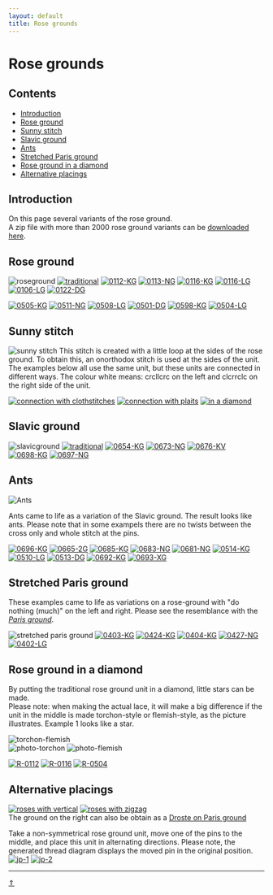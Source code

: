 ```yaml
---
layout: default
title: Rose grounds
---
```


# Rose grounds

## Contents

* [Introduction](#introduction)
* [Rose ground](#rose-ground)
* [Sunny stitch](#sunny-stitch)
* [Slavic ground](#slavic-ground)
* [Ants](#ants)
* [Stretched Paris ground](#stretched-paris-ground)
* [Rose ground in a diamond](#rose-ground-in-a-diamond)
* [Alternative placings](#alternative-placings)

## Introduction

On this page several variants of the rose ground.     
A zip file with more than 2000 rose ground variants can be <a href="https://github.com/d-bl/MAE-gf/releases/download/rose_rounds/rose-ground-pair-diagrams.zip" download>downloaded here</a>.     

## Rose ground

![roseground][p-rose-pricking]
[![traditional][P-0111-NG]][T-0111-NG]
[![0112-KG][P-0112-KG]][T-0112-KG] 
[![0113-NG][P-0113-NG]][T-0113-NG] 
[![0116-KG][P-0116-KG]][T-0116-KG] 
[![0116-LG][P-0116-LG]][T-0116-LG] 
[![0106-LG][P-0106-LG]][T-0106-LG] 
[![0122-DG][P-0122-DG]][T-0122-DG]     
<p style="clear: both"></p>

[![0505-KG][P-0505-KG]][T-0505-KG] 
[![0511-NG][P-0511-NG]][T-0511-NG] 
[![0508-LG][P-0508-LG]][T-0508-LG] 
[![0501-DG][P-0501-DG]][T-0501-DG] 
[![0598-KG][P-0598-KG]][T-0598-KG] 
[![0504-LG][P-0504-LG]][T-0504-LG]

[p-rose-pricking]: ../images/roses/g01.svg?align=right "rose ground"
[P-0111-NG]: ../images/roses/0111-ng.png "traditonal" 
[P-0112-KG]: ../images/roses/0112-kg.png
[P-0106-LG]: ../images/roses/0106-lg.png
[P-0113-NG]: ../images/roses/0113-ng.png
[P-0116-LG]: ../images/roses/0116-lg.png
[P-0122-DG]: ../images/roses/0122-dg.png
[P-0116-KG]: ../images/roses/0116-kg.png

[P-0505-KG]: ../images/roses/0505-kg.png
[P-0511-NG]: ../images/roses/0511-ng.png
[P-0508-LG]: ../images/roses/0508-lg.png
[P-0501-DG]: ../images/roses/0501-dg.png
[P-0598-KG]: ../images/roses/0598-kg.png
[P-0504-LG]: ../images/roses/0504-lg.png

[T-0112-KG]: /GroundForge/tiles?patchWidth=12&patchHeight=16&d1=c&c1=ctct&b1=c&a1=tctc&d2=ctc&b2=ctc&tile=5831,-4-7&footsideStitch=ctctt&tileStitch=ctc&headsideStitch=ctctt&shiftColsSW=-2&shiftRowsSW=2&shiftColsSE=2&shiftRowsSE=2
[T-0111-NG]: /GroundForge/tiles?patchWidth=12&patchHeight=16&d1=ct&c1=ctct&b1=ct&a1=ctct&d2=ctct&b2=ctct&tile=5831,-4-7&tileStitch=ctct&shiftColsSW=-2&shiftRowsSW=2&shiftColsSE=2&shiftRowsSE=2
[T-0113-NG]: /GroundForge/tiles?patchWidth=12&patchHeight=16&d1=tct&c1=ctc&b1=tct&a1=ctc&d2=ctc&b2=ctc&tile=5831,-4-7&footsideStitch=ctctt&tileStitch=ctc&headsideStitch=ctctt&shiftColsSW=-2&shiftRowsSW=2&shiftColsSE=2&shiftRowsSE=2
[T-0116-LG]: /GroundForge/tiles?patchWidth=12&patchHeight=16&d1=ctc&c1=ctctc&b1=ctc&a1=ctctc&d2=ctc&b2=ctc&tile=5831,-4-7&footsideStitch=ctctt&tileStitch=ctct&headsideStitch=ctctt&shiftColsSW=-2&shiftRowsSW=2&shiftColsSE=2&shiftRowsSE=2
[T-0122-DG]: /GroundForge/tiles?patchWidth=12&patchHeight=16&d1=tctct&c1=ctc&b1=tctct&a1=ctc&d2=ctctc&b2=ctctc&tile=5831,-4-7&footsideStitch=ctctt&tileStitch=ctct&headsideStitch=ctctt&shiftColsSW=-2&shiftRowsSW=2&shiftColsSE=2&shiftRowsSE=2
[T-0106-LG]: /GroundForge/tiles?patchWidth=12&patchHeight=16&d1=ctc&c1=ctctct&b1=ctc&a1=tctctc&d2=ctc&b2=ctc&tile=5831,-4-7&footsideStitch=ctctt&tileStitch=ctct&headsideStitch=ctctt&shiftColsSW=-2&shiftRowsSW=2&shiftColsSE=2&shiftRowsSE=2
[T-0116-KG]: /GroundForge/tiles?patchWidth=12&patchHeight=16&d1=c&c1=ctctc&b1=c&a1=ctctc&d2=ctc&b2=ctc&tile=5831,-4-7&footsideStitch=ctctt&tileStitch=ctct&headsideStitch=ctctt&shiftColsSW=-2&shiftRowsSW=2&shiftColsSE=2&shiftRowsSE=2

[T-0598-KG]: /GroundForge/tiles?patchWidth=12&patchHeight=16&d1=cl&c1=ct&b1=cr&a1=ctc&d2=crcl&b2=clcr&tile=5831,-4-7&footsideStitch=ctctt&tileStitch=ctc&headsideStitch=ctctt&shiftColsSW=-2&shiftRowsSW=2&shiftColsSE=2&shiftRowsSE=2
[T-0505-KG]: /GroundForge/tiles?patchWidth=12&patchHeight=16&d1=c&c1=tct&b1=c&a1=tct&d2=crrc&b2=cllc&tile=5831,-4-7&footsideStitch=ctctt&tileStitch=c&headsideStitch=ctctt&shiftColsSW=-2&shiftRowsSW=2&shiftColsSE=2&shiftRowsSE=2
[T-0511-NG]: /GroundForge/tiles?patchWidth=12&patchHeight=16&d1=tct&c1=ctc&b1=tct&a1=ctc&d2=crc&b2=clc&tile=5831,-4-7&footsideStitch=ctctt&tileStitch=c&headsideStitch=ctctt&shiftColsSW=-2&shiftRowsSW=2&shiftColsSE=2&shiftRowsSE=2
[T-0508-LG]: /GroundForge/tiles?patchWidth=12&patchHeight=16&d1=ctc&c1=ctc&b1=ctc&a1=tc&d2=crrc&b2=cllc&tile=5831,-4-7&footsideStitch=ctctt&tileStitch=c&headsideStitch=ctctt&shiftColsSW=-2&shiftRowsSW=2&shiftColsSE=2&shiftRowsSE=2
[T-0501-DG]: /GroundForge/tiles?patchWidth=12&patchHeight=16&d1=tctct&c1=ctct&b1=tctct&a1=tctc&d2=crc&b2=clc&tile=5831,-4-7&footsideStitch=ctctt&tileStitch=ctct&headsideStitch=ctctt&shiftColsSW=-2&shiftRowsSW=2&shiftColsSE=2&shiftRowsSE=2
[T-0504-LG]: /GroundForge/tiles?patchWidth=12&patchHeight=16&d1=ctc&c1=ctctct&b1=ctc&a1=tctctc&d2=crrc&b2=cllc&tile=5831,-4-7&footsideStitch=ctctt&tileStitch=ctct&headsideStitch=ctctt&shiftColsSW=-2&shiftRowsSW=2&shiftColsSE=2&shiftRowsSE=2

## Sunny stitch

![sunny stitch][p-sunny]
This stitch is created with a little loop at the sides of the rose ground. To obtain this, an onorthodox stitch is used at the sides of the unit. The examples below all use the same unit, but these units are connected in different ways. The colour <span class="b-blck">white</span> means: <span class="stch">crcllcrc</span> on the left  and <span class="stch">clcrrclc</span> on the right side of the unit.           
  
<p style="clear: both"></p>

[![connection with clothstitches][P-0902-l]][T-0902-l] 
[![connection with plaits][P-0902-f]][T-0902-f] 
[![in a diamond][P-0902-q]][T-0902-q] 

[p-sunny]: ../images/roses/0902-KP.png?align=right "sunny stitch"
[P-0902-l]: ../images/roses/0902-lg.png
[P-0902-f]: ../images/roses/0902-kf.png
[P-0902-q]: ../images/roses/0902-kiv.png

[T-0902-l]: /GroundForge/tiles?patchWidth=12&patchHeight=12&d1=ctc&c1=ctctc&b1=ctc&a1=ctctc&d2=clcrrclc&b2=crcllcrc&tile=5831,-4-7&footsideStitch=ctctt&tileStitch=ct&headsideStitch=ctctt&shiftColsSW=-2&shiftRowsSW=2&shiftColsSE=2&shiftRowsSE=2
[T-0902-f]: /GroundForge/tiles?patchWidth=12&patchHeight=12&a1=ctctc&b1=ctctctctc&c1=ctctc&d1=ctctctctc&b2=crcllcrc&d2=clcrrclc&tile=5831,-4-7&footsideStitch=ctctt&tileStitch=ct&headsideStitch=ctctt&shiftColsSW=-2&shiftRowsSW=2&shiftColsSE=2&shiftRowsSE=2
[T-0902-q]: /GroundForge/tiles?patchWidth=12&patchHeight=12&a1=ctctc&b1=cttt&c1=ctcttt&e1=ctcttt&f1=cttt&b2=ctcttt&c2=c&d2=ctctc&e2=c&f2=ctcttt&a3=ctcttt&c3=crcllcrc&e3=clcrrclc&tile=586-21,-48317,5-4-7-&footsideStitch=ctctt&tileStitch=ct&headsideStitch=ctctt&shiftColsSW=-3&shiftRowsSW=3&shiftColsSE=3&shiftRowsSE=3

## Slavic ground

![slavicground][p-slav-pricking]
[![traditional][P-0671-NG]][T-0671-NG] 
[![0654-KG][P-0654-KG]][T-0654-KG] 
[![0673-NG][P-0673-NG]][T-0673-NG] 
[![0676-KV][P-0676-KV]][T-0676-KV] 
[![0698-KG][P-0698-KG]][T-0698-KG] 
[![0697-NG][P-0697-NG]][T-0697-NG] 
<p style="clear: both"></p>

[T-0671-NG]: /GroundForge/tiles?patchWidth=12&patchHeight=16&d1=ct&c1=ctct&b1=ct&a1=ctct&d2=ct&b2=ct&tile=5831,-4-7&tileStitch=ctct&shiftColsSW=-2&shiftRowsSW=2&shiftColsSE=2&shiftRowsSE=2
[T-0673-NG]: /GroundForge/tiles?patchWidth=12&patchHeight=16&d1=tct&c1=ctc&b1=tct&a1=ctc&d2=c&b2=c&tile=5831,-4-7&footsideStitch=ctctt&tileStitch=c&headsideStitch=ctctt&shiftColsSW=-2&shiftRowsSW=2&shiftColsSE=2&shiftRowsSE=2
[T-0676-KV]: /GroundForge/tiles?patchWidth=12&patchHeight=16&d1=c&c1=ctc&b1=c&a1=t&d2=c&b2=c&tile=5831,-4-7&footsideStitch=ctctt&tileStitch=c&headsideStitch=ctctt&shiftColsSW=-2&shiftRowsSW=2&shiftColsSE=2&shiftRowsSE=2
[T-0654-KG]: /GroundForge/tiles?patchWidth=12&patchHeight=16&d1=cr&c1=ctct&b1=cl&a1=ctc&d2=ct&b2=ct&tile=5831,-4-7&footsideStitch=ctctt&tileStitch=ct&headsideStitch=ctctt&shiftColsSW=-2&shiftRowsSW=2&shiftColsSE=2&shiftRowsSE=2

[T-0698-KG]: /GroundForge/tiles?patchWidth=12&patchHeight=16&d1=c&c1=ctctct&b1=c&a1=tctctc&d2=c&b2=c&tile=5831,-4-7&footsideStitch=ctctt&tileStitch=ctct&headsideStitch=ctctt&shiftColsSW=-2&shiftRowsSW=2&shiftColsSE=2&shiftRowsSE=2
[T-0697-NG]: /GroundForge/tiles?patchWidth=12&patchHeight=16&d1=ct&c1=ctctct&b1=ct&a1=ctctct&d2=ct&b2=ct&tile=5831,-4-7&footsideStitch=ctctt&tileStitch=ct&headsideStitch=ctctt&shiftColsSW=-2&shiftRowsSW=2&shiftColsSE=2&shiftRowsSE=2

[p-slav-pricking]: ../images/roses/g06.svg?align=right "slavic ground"
[P-0671-NG]: ../images/roses/0671-ng.png "traditional" 
[P-0654-KG]: ../images/roses/0654-kg.png
[P-0673-NG]: ../images/roses/0673-ng.png
[P-0676-KV]: ../images/roses/0676-kv.png

[P-0698-KG]: ../images/roses/0698-kg.png 
[P-0697-NG]: ../images/roses/0697-ng.png 

## Ants

![Ants][pic-ants]

Ants came to life as a variation of the Slavic ground. The result looks like ants. Please note that in some exampels there are no twists between the <span class="stch">cross only</span> and <span class="stch">whole stitch</span> at the pins.           

[pic-ants]: ../images/roses/f-0692-foto.jpg?align=right "ants"

[![0696-KG][P-0696-KG]][T-0696-KG] 
[![0665-2G][P-0665-2G]][T-0665-2G] 
[![0685-KG][P-0685-KG]][T-0685-KG] 
[![0683-NG][P-0683-NG]][T-0683-NG] 
[![0681-NG][P-0681-NG]][T-0681-NG]
[![0514-KG][P-0514-KG]][T-0514-KG]
[![0510-LG][P-0510-LG]][T-0510-LG] 
[![0513-DG][P-0513-DG]][T-0513-DG] 
[![0692-KG][P-0692-KG]][T-0692-KG] 
[![0693-XG][P-0693-XG]][T-0693-XG] 
<p style="clear: both"></p>

[P-0696-KG]: ../images/roses/0696-kg.png
[P-0666-KG]: ../images/roses/0666-kg.png 
[P-0510-LG]: ../images/roses/0510-lg.png 
[P-0683-NG]: ../images/roses/0683-ng.png
[P-0685-KG]: ../images/roses/0685-kg.png 
[P-0681-NG]: ../images/roses/0681-ng.png 
[P-0514-KG]: ../images/roses/0514-kg.png 
[P-0513-DG]: ../images/roses/0513-dg.png 
[P-0693-XG]: ../images/roses/0693-xg.png
[P-0692-KG]: ../images/roses/0692-kg.png
[P-0665-2G]: ../images/roses/0665-2g.png

[T-0696-KG]: /GroundForge/tiles?patchWidth=12&patchHeight=16&d1=c&c1=ctctc&b1=c&a1=ctctc&d2=c&b2=c&tile=5831,-4-7&footsideStitch=ctctt&tileStitch=c&headsideStitch=ctctt&shiftColsSW=-2&shiftRowsSW=2&shiftColsSE=2&shiftRowsSE=2
[T-0666-KG]: /GroundForge/tiles?patchWidth=12&patchHeight=16&d1=c&c1=ctctc&b1=c&a1=ctctc&d2=rcr&b2=lcl&tile=5831,-4-7&footsideStitch=ctctt&tileStitch=c&headsideStitch=ctctt&shiftColsSW=-2&shiftRowsSW=2&shiftColsSE=2&shiftRowsSE=2
[T-0510-LG]: /GroundForge/tiles?patchWidth=12&patchHeight=16&d1=ctc&c1=ctctc&b1=ctc&a1=ctctc&d2=crc&b2=clc&tile=5831,-4-7&footsideStitch=ctctt&tileStitch=c&headsideStitch=ctctt&shiftColsSW=-2&shiftRowsSW=2&shiftColsSE=2&shiftRowsSE=2
[T-0683-NG]: /GroundForge/tiles?patchWidth=12&patchHeight=16&d1=tct&c1=ctctc&b1=tct&a1=tctc&d2=c&b2=c&tile=5831,-4-7&footsideStitch=ctctt&tileStitch=c&headsideStitch=ctctt&shiftColsSW=-2&shiftRowsSW=2&shiftColsSE=2&shiftRowsSE=2
[T-0685-KG]: /GroundForge/tiles?patchWidth=12&patchHeight=16&d1=rcl&c1=ctctc&b1=lcr&a1=tctc&d2=c&b2=c&tile=5831,-4-7&footsideStitch=ctctt&tileStitch=c&headsideStitch=ctctt&shiftColsSW=-2&shiftRowsSW=2&shiftColsSE=2&shiftRowsSE=2
[T-0681-NG]: /GroundForge/tiles?patchWidth=12&patchHeight=16&d1=lct&c1=ctctc&b1=rct&a1=ctct&d2=c&b2=c&tile=5831,-4-7&footsideStitch=ctctt&tileStitch=c&headsideStitch=ctctt&shiftColsSW=-2&shiftRowsSW=2&shiftColsSE=2&shiftRowsSE=2
[T-0514-KG]: /GroundForge/tiles?patchWidth=12&patchHeight=16&d1=c&c1=ctctc&b1=c&a1=tctc&d2=crc&b2=clc&tile=5831,-4-7&footsideStitch=ctctt&tileStitch=c&headsideStitch=ctctt&shiftColsSW=-2&shiftRowsSW=2&shiftColsSE=2&shiftRowsSE=2
[T-0513-DG]: /GroundForge/tiles?patchWidth=12&patchHeight=16&d1=tctct&c1=ctctc&b1=tctct&a1=tctc&d2=crrc&b2=cllc&tile=5831,-4-7&footsideStitch=ctctt&tileStitch=c&headsideStitch=ctctt&shiftColsSW=-2&shiftRowsSW=2&shiftColsSE=2&shiftRowsSE=2
[T-0693-XG]: /GroundForge/tiles?patchWidth=12&patchHeight=16&d1=ct&c1=cctc&b1=ct&a1=ctcc&d2=c&b2=c&tile=5831,-4-7&footsideStitch=ctctt&tileStitch=ctct&headsideStitch=ctctt&shiftColsSW=-2&shiftRowsSW=2&shiftColsSE=2&shiftRowsSE=2
[T-0692-KG]:  /GroundForge/tiles?patchWidth=12&patchHeight=16&d1=c&c1=cctct&b1=c&a1=tctcc&d2=c&b2=c&tile=5831,-4-7&footsideStitch=ctctt&tileStitch=c&headsideStitch=ctctt&shiftColsSW=-2&shiftRowsSW=2&shiftColsSE=2&shiftRowsSE=2
[T-0665-2G]:  /GroundForge/tiles?patchWidth=12&patchHeight=16&a1=ctctct&b1=c&c1=tctctc&d1=c&b2=c&d2=c&tile=5831,-4-7&footsideStitch=ctctt&tileStitch=c&headsideStitch=ctctt&shiftColsSW=-2&shiftRowsSW=2&shiftColsSE=2&shiftRowsSE=2

## Stretched Paris ground

These examples came to life as variations on a rose-ground with "do nothing (much)" on the left and right. Please see the resemblance with the _[Paris ground][page-paris]_.   

![stretched paris ground][p-strpg]
[![0403-KG][P-0403-KG]][T-0403-KG] 
[![0424-KG][P-0424-KG]][T-0424-KG]
[![0404-KG][P-0404-KG]][T-0404-KG] 
[![0427-NG][P-0427-NG]][T-0427-NG]
[![0402-LG][P-0402-LG]][T-0402-LG]
<p style="clear: both"></p>

[P-0403-KG]: ../images/roses/0403-kg.png
[P-0424-KG]: ../images/roses/0424-kg.png
[P-0404-KG]: ../images/roses/0404-kg.png
[P-0427-NG]: ../images/roses/0427-ng.png
[P-0402-LG]: ../images/roses/0402-lg.png

[p-strpg]: ../images/roses/g-halfling.svg?align=right "stretched Paris ground"
[page-paris]: ../docs/paris#traditional-paris-ground

[T-0403-KG]: /GroundForge/tiles?patchWidth=15&patchHeight=20&d1=tctct&c1=c&b1=-&a1=c&b2=-&tile=d3ar,-r--&footsideStitch=ctctt&tileStitch=ctc&headsideStitch=ctctt&shiftColsSW=-2&shiftRowsSW=2&shiftColsSE=2&shiftRowsSE=2
[T-0424-KG]: /GroundForge/tiles?patchWidth=15&patchHeight=20&d1=ctctc&c1=cr&b1=-&a1=cl&b2=-&tile=d3ar,-r--&footsideStitch=ctctt&tileStitch=ctc&headsideStitch=ctctt&shiftColsSW=-2&shiftRowsSW=2&shiftColsSE=2&shiftRowsSE=2
[T-0404-KG]: /GroundForge/tiles?patchWidth=15&patchHeight=20&d1=ctctctc&c1=cr&b1=-&a1=cl&b2=-&tile=d3ar,-r--&footsideStitch=ctctt&tileStitch=ctc&headsideStitch=ctctt&shiftColsSW=-2&shiftRowsSW=2&shiftColsSE=2&shiftRowsSE=2
[T-0427-NG]: /GroundForge/tiles?patchWidth=15&patchHeight=20&d1=ctctct&c1=ct&b1=-&a1=ct&b2=-&tile=d3ar,-r--&footsideStitch=ctctt&tileStitch=ct&headsideStitch=ctctt&shiftColsSW=-2&shiftRowsSW=2&shiftColsSE=2&shiftRowsSE=2
[T-0402-LG]: /GroundForge/tiles?patchWidth=15&patchHeight=20&d1=ctctctc&c1=ctc&b1=-&a1=ctc&b2=-&tile=d3ar,-r--&footsideStitch=ctctt&tileStitch=ctc&headsideStitch=ctctt&shiftColsSW=-2&shiftRowsSW=2&shiftColsSE=2&shiftRowsSE=2

## Rose ground in a diamond

By putting the traditional rose ground unit in a diamond, little stars can be made.                 
Please note: when making the actual lace, it will make a big difference if the unit in the middle is made torchon-style or flemish-style, as the picture illustrates. Example 1 looks like a star.    

![torchon-flemish][pic-tor-flem]      
![photo-torchon][ph-0112-t] ![photo-flemish][ph-0112-f]  
 
[![R-0112][PR-0112]][TR-0112] [![R-0116][PR-0116]][TR-0116] [![R-0504][PR-0504]][TR-0504] 

[pic-tor-flem]: ../images/roses/g-tor-fl.svg "torchon - flemish"
[ph-0112-t]: ../images/roses/ph-0112-t.jpg
[ph-0112-f]: ../images/roses/ph-0112-f.jpg

[PR-0112]: ../images/roses/R-0112.png
[PR-0116]: ../images/roses/R-0116.png
[PR-0504]: ../images/roses/R-0504.png

[TR-0112]: /GroundForge/tiles?patchWidth=12&patchHeight=12&a1=ctc&b1=ctt&c1=ctctt&e1=ctctt&f1=ctt&b2=ctctt&c2=c&d2=ctct&e2=c&f2=ctctt&a3=ctctt&c3=ctcr&e3=ctcl&tile=586-21,-48317,5-4-7-&footsideStitch=ctctt&tileStitch=ctct&headsideStitch=ctctt&shiftColsSW=-3&shiftRowsSW=3&shiftColsSE=3&shiftRowsSE=3
[TR-0116]: /GroundForge/tiles?patchWidth=12&patchHeight=12&f1=c&e1=ctcr&c1=ctcl&b1=c&a1=ctctc&f2=ctcr&e2=c&d2=ctctc&c2=c&b2=ctcl&e3=ctc&c3=ctc&a3=ctct&tile=586-21,-48317,5-4-7-&footsideStitch=ctctt&tileStitch=ctct&headsideStitch=ctctt&shiftColsSW=-3&shiftRowsSW=3&shiftColsSE=3&shiftRowsSE=3
[TR-0504]: /GroundForge/tiles?patchWidth=12&patchHeight=12&f1=tct&e1=ctct&c1=ctct&b1=tct&a1=tctctc&f2=ctct&e2=ct&d2=ctctct&c2=ct&b2=ctct&e3=crc&c3=clc&a3=ctct&tile=586-21,-48317,5-4-7-&footsideStitch=ctctt&tileStitch=ctct&headsideStitch=ctctt&shiftColsSW=-3&shiftRowsSW=3&shiftColsSE=3&shiftRowsSE=3


## Alternative placings

[![roses with vertical][p-31]][t-3115]  [![roses with zigzag][p-61]][t-6101]     
The ground on the right can also be obtain as a [Droste on Paris ground][dr-6101]      

[p-31]: ../images/roses/g31.svg 
[p-61]: ../images/roses/g61.svg 
[t-3115]: /GroundForge/tiles?patchWidth=12&patchHeight=16&b1=tctct&a2=c&c2=c&d2=tctctc&a3=ctc&c3=ctc&a4=c&c4=c&d4=ctctct&tile=-5--,B-C3,7-4-,8-15&footsideStitch=ctctt&tileStitch=c&headsideStitch=ctctt&shiftColsSW=0&shiftRowsSW=4&shiftColsSE=4&shiftRowsSE=4
[t-6101]: /GroundForge/tiles?patchWidth=15&patchHeight=15&e1=ctct&c1=ct&b1=ctct&a1=ct&f2=ct&c2=ct&a2=ct&e3=ctct&c3=ct&b3=ctct&a3=ct&d4=ct&tile=O3E-H-,4-7--5,158-L-,---5-&footsideStitch=ctctt&tileStitch=ct&headsideStitch=ctctt&shiftColsSW=0&shiftRowsSW=4&shiftColsSE=6&shiftRowsSE=2
[dr-6101]: /GroundForge/tiles?patchWidth=15&patchHeight=20&c1=ct&a1=ct&d2=ctct&droste2=ct,d20=d23=ctct,a10=c10=ctct&tile=B-C-,---5&footsideStitch=ctctt&tileStitch=ct&headsideStitch=ctctt&shiftColsSW=-2&shiftRowsSW=2&shiftColsSE=2&shiftRowsSE=2

Take a non-symmetrical rose ground unit, move one of the pins to the middle, and place this unit in alternating directions. Please note, the generated thread diagram displays the moved pin in the original position.              
[![jp-1][P-jp-1]][T-jp-1] [![jp-2][P-jp-2]][T-jp-2]  

[P-jp-1]: ../images/roses/w-jp-1.png
[P-jp-2]: ../images/roses/w-jp-2.png

[T-jp-1]: /GroundForge/tiles.html?patchWidth=16&patchHeight=14&h1=ct&g1=ct&f1=ct&e1=ctct&c1=ctct&b1=ct&a1=ct&g2=ct&f2=ctct&b2=ctct&a2=ct&h3=ct&g3=ct&f3=ct&e3=ctct&c3=ctct&b3=ct&a3=ct&h4=ctct&g4=ct&e4=ct&d4=ctct&c4=ct&a4=ct&tile=834-7315,44---77-,179-0483,7-158-43&footsideStitch=ctctt&tileStitch=ctct&headsideStitch=ctctt&shiftColsSW=-4&shiftRowsSW=4&shiftColsSE=4&shiftRowsSE=4
[T-jp-2]: /GroundForge/tiles.html?patchWidth=16&patchHeight=14&h1=ct&g1=ct&f1=ctct&e1=ctttct&c1=ctttct&b1=ctct&a1=ct&g2=ct&f2=ctct&b2=ctct&a2=ct&h3=ct&g3=ct&f3=ctct&e3=ctttct&c3=ctttct&b3=ctct&a3=ct&h4=ctct&g4=ctct&e4=ctct&d4=ctct&c4=ctct&a4=ctct&tile=834-7315,44---77-,179-0483,7-158-43&footsideStitch=ctctt&tileStitch=ctct&headsideStitch=ctctt&shiftColsSW=-4&shiftRowsSW=4&shiftColsSE=4&shiftRowsSE=4

***
[&uArr;]()
